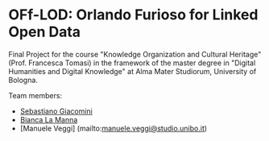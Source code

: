 # OFf-LOD: Orlando Furioso for Linked Open Data

Final Project for the course "Knowledge Organization and Cultural Heritage" (Prof. Francesca Tomasi) in the framework of the master degree in "Digital Humanities and Digital Knowledge" at Alma Mater Studiorum, University of Bologna.

Team members:
- [Sebastiano Giacomini](mailto:sebastiano.giacomini@studio.unibo.it)
- [Bianca La Manna](mailto:bianca.lamanna@studio.unibo.it)
- [Manuele Veggi] (mailto:manuele.veggi@studio.unibo.it)
